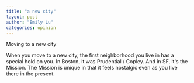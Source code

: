 ```yaml
---
title: "a new city"
layout: post
author: "Emily Lu"
categories: opinion
---
```

Moving to a new city

<!-- excerpt_separator -->
When you move to a new city, the first neighborhood you live in has a special hold on you. In Boston, it was Prudential / Copley. And in SF, it's the Mission. The Mission is unique in that it feels nostalgic even as you live there in the present. 